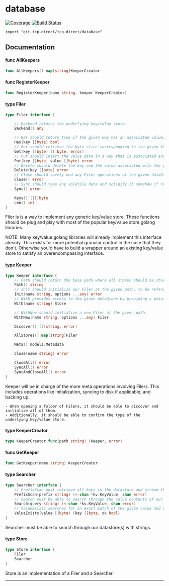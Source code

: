 # database

[![Coverage](https://codecov.io/gh/tcp-direct/database/branch/master/graph/badge.svg)](https://codecov.io/gh/tcp-direct/database)
[![Build Status](https://github.com/tcp-direct/database/actions/workflows/go.yml/badge.svg?branch=master)](https://github.com/tcp-direct/database/actions/workflows/go.yml)

`import "git.tcp.direct/tcp.direct/database"`

## Documentation

#### func  AllKeepers

```go
func AllKeepers() map[string]KeeperCreator
```

#### func  RegisterKeeper

```go
func RegisterKeeper(name string, keeper KeeperCreator)
```

#### type Filer

```go
type Filer interface {

	// Backend returns the underlying key/value store.
	Backend() any

	// Has should return true if the given key has an associated value.
	Has(key []byte) bool
	// Get should retrieve the byte slice corresponding to the given key, and any associated errors upon failure.
	Get(key []byte) ([]byte, error)
	// Put should insert the value data in a way that is associated and can be retrieved by the given key data.
	Put(key []byte, value []byte) error
	// Delete should delete the key and the value associated with the given key, and return an error upon failure.
	Delete(key []byte) error
	// Close should safely end any Filer operations of the given dataStore and close any relevant handlers.
	Close() error
	// Sync should take any volatile data and solidify it somehow if relevant. (ram to disk in most cases)
	Sync() error

	Keys() [][]byte
	Len() int
}
```

Filer is is a way to implement any generic key/value store. These functions
should be plug and play with most of the popular key/value store golang
libraries.

NOTE: Many key/value golang libraries will already implement this interface
already. This exists for more potential granular control in the case that they
don't. Otherwise you'd have to build a wrapper around an existing key/value
store to satisfy an overencompassing interface.

#### type Keeper

```go
type Keeper interface {
	// Path should return the base path where all stores should be stored under. (likely as subdirectories)
	Path() string
	// Init should initialize our Filer at the given path, to be referenced and called by dataStore.
	Init(name string, options ...any) error
	// With provides access to the given dataStore by providing a pointer to the related Filer.
	With(name string) Store

	// WithNew should initialize a new Filer at the given path.
	WithNew(name string, options ...any) Filer

	Discover() ([]string, error)

	AllStores() map[string]Filer

	Meta() models.Metadata

	Close(name string) error

	CloseAll() error
	SyncAll() error
	SyncAndCloseAll() error
}
```

Keeper will be in charge of the more meta operations involving Filers. This
includes operations like initialization, syncing to disk if applicable, and
backing up.

    - When opening a folder of Filers, it should be able to discover and initialize all of them.
    - Additionally, it should be able to confirm the type of the underlying key/value store.

#### type KeeperCreator

```go
type KeeperCreator func(path string) (Keeper, error)
```


#### func  GetKeeper

```go
func GetKeeper(name string) KeeperCreator
```

#### type Searcher

```go
type Searcher interface {
	// PrefixScan must retrieve all keys in the datastore and stream them to the given channel.
	PrefixScan(prefix string) (<-chan *kv.KeyValue, chan error)
	// Search must be able to search through the value contents of our database and stream the results to the given channel.
	Search(query string) (<-chan *kv.KeyValue, chan error)
	// ValueExists searches for an exact match of the given value and returns the key that contains it.
	ValueExists(value []byte) (key []byte, ok bool)
}
```

Searcher must be able to search through our datastore(s) with strings.

#### type Store

```go
type Store interface {
	Filer
	Searcher
}
```

Store is an implementation of a Filer and a Searcher.

---
